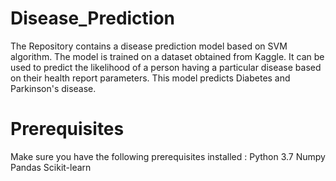 # Disease_Prediction
The Repository contains a disease prediction model based on SVM algorithm. The model is trained on a dataset obtained from Kaggle. It can be used to predict the likelihood of a person having a particular disease based on their health report parameters.
This model predicts Diabetes and Parkinson's disease.

# Prerequisites
Make sure you have the following prerequisites installed :
Python 3.7
Numpy
Pandas
Scikit-learn

